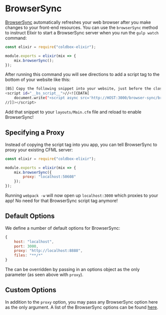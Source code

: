 # BrowserSync

[BrowserSync](https://www.browsersync.io/) automatically refreshes your web browser after you make changes to your front-end resources. You can use the `browserSync` method to instruct Elixir to start a BrowserSync server when you run the `gulp watch` command:

```javascript
const elixir = require("coldbox-elixir");

module.exports = elixir(mix => {
    mix.browserSync();
});
```

After running this command you will see directions to add a script tag to the bottom of your website like this:

```bash
[BS] Copy the following snippet into your website, just before the closing </body> tag
<script id="__bs_script__">//<![CDATA[
    document.write("<script async src='http://HOST:3000/browser-sync/browser-sync-client.2.12.5.js'><\/script>".replace("HOST", location.hostname));
//]]></script>
```

Add that snippet to your `layouts/Main.cfm` file and reload to enable BrowserSync!

## Specifying a Proxy

Instead of copying the script tag into you app, you can tell BrowserSync to proxy your existing CFML server:

```javascript
const elixir = require("coldbox-elixir");

module.exports = elixir(mix => {
    mix.browserSync({
        proxy: "localhost:50608"
    });
});
```

Running `webpack -w` will now open up `localhost:3000` which proxies to your app! No need for that BrowserSync script tag anymore!

## Default Options

We define a number of default options for BrowserSync:

```javascript
{
    host: "localhost",
    port: 3000,
    proxy: "http://localhost:8888",
    files: "**/*"
}
```

The can be overridden by passing in an options object as the only parameter \(as seen above with `proxy`\).

## Custom Options

In addition to the `proxy` option, you may pass any BrowserSync option here as the only argument. A list of the BrowserSync options can be found [here](http://www.browsersync.io/docs/options/).

